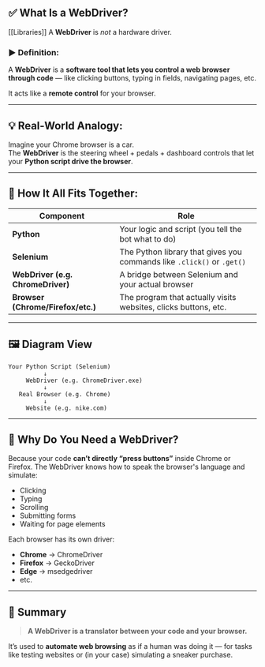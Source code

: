 
## ✅ What Is a WebDriver?
[[Libraries]]
A **WebDriver** is *not* a hardware driver.

### ▶️ Definition:

A **WebDriver** is a **software tool that lets you control a web browser through code** — like clicking buttons, typing in fields, navigating pages, etc.

It acts like a **remote control** for your browser.

---

## 💡 Real-World Analogy:

Imagine your Chrome browser is a car.  
The **WebDriver** is the steering wheel + pedals + dashboard controls that let your **Python script drive the browser**.

---

## 🧱 How It All Fits Together:

| Component | Role |
| --- | --- |
| **Python** | Your logic and script (you tell the bot what to do) |
| **Selenium** | The Python library that gives you commands like `.click()` or `.get()` |
| **WebDriver (e.g. ChromeDriver)** | A bridge between Selenium and your actual browser |
| **Browser (Chrome/Firefox/etc.)** | The program that actually visits websites, clicks buttons, etc. |

---

## 🖼️ Diagram View

```
Your Python Script (Selenium)
          ↓
     WebDriver (e.g. ChromeDriver.exe)
          ↓
   Real Browser (e.g. Chrome)
          ↓
     Website (e.g. nike.com)
```

---

## 🔧 Why Do You Need a WebDriver?

Because your code **can’t directly “press buttons”** inside Chrome or Firefox. The WebDriver knows how to speak the browser's language and simulate:

- Clicking
- Typing
- Scrolling
- Submitting forms
- Waiting for page elements

Each browser has its own driver:

- **Chrome** → ChromeDriver
- **Firefox** → GeckoDriver
- **Edge** → msedgedriver
- etc.

---

## 🧠 Summary

> **A WebDriver is a translator between your code and your browser.**

It’s used to **automate web browsing** as if a human was doing it — for tasks like testing websites or (in your case) simulating a sneaker purchase.